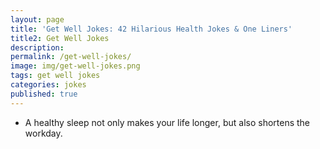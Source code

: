 ```yaml
---
layout: page
title: 'Get Well Jokes: 42 Hilarious Health Jokes & One Liners'
title2: Get Well Jokes
description:
permalink: /get-well-jokes/
image: img/get-well-jokes.png
tags: get well jokes
categories: jokes
published: true
---
```


<ul>
<li>A healthy sleep not only makes your life longer, but also shortens the workday.</li>


</ul>
